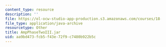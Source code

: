 ```yaml
---
content_type: resource
description: ''
file: https://ol-ocw-studio-app-production.s3.amazonaws.com/courses/18-03sc-differential-equations-fall-2011/aa9bd473fcb5f43e72f9c7480b922b5c_AmpPhaseTwoIII.jar
file_type: application/java-archive
resourcetype: Other
title: AmpPhaseTwoIII.jar
uid: aa9bd473-fcb5-f43e-72f9-c7480b922b5c
---
```

